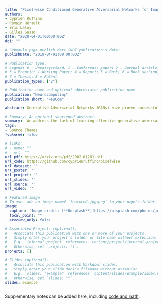 ```yaml
---
title: "Pixel-wise Conditioned Generative Adversarial Networks for Image Synthesis and Completion"
authors:
- Cyprien Ruffino
- Romain Hérault
- Eric Laloy
- Gilles Gasso
date: "2020-04-01T00:00:00Z"
doi: ""

# Schedule page publish date (NOT publication's date).
publishDate: "2019-04-01T00:00:00Z"

# Publication type.
# Legend: 0 = Uncategorized; 1 = Conference paper; 2 = Journal article;
# 3 = Preprint / Working Paper; 4 = Report; 5 = Book; 6 = Book section;
# 7 = Thesis; 8 = Patent
publication_types: ["2"]

# Publication name and optional abbreviated publication name.
publication: "Neurocomputing"
publication_short: "NeuCom"

abstract: Generative Adversarial Networks (GANs) have proven successful for unsupervised image generation. Several works have extended GANs to image inpainting by conditioning the generation with parts of the image to be reconstructed. Despite their success, these methods have limitations in settings where only a small subset of the image pixels is known beforehand. In this paper we investigate the effectiveness of conditioning GANs when very few pixel values are provided. We propose a modelling framework which results in adding an explicit cost term to the GAN objective function to enforce pixel-wise conditioning. We investigate the influence of this regularization term on the quality of the generated images and the fulfillment of the given pixel constraints. Using the recent PacGAN technique, we ensure that we keep diversity in the generated samples. Conducted experiments on FashionMNIST show that the regularization term effectively controls the trade-off between quality of the generated images and the conditioning. Experimental evaluation on the CIFAR-10 and CelebA datasets evidences that our method achieves accurate results both visually and quantitatively in term of Fréchet Inception Distance, while still enforcing the pixel conditioning. We also evaluate our method on a texture image generation task using fully-convolutional networks. As a final contribution, we apply the method to a classical geological simulation application.

# Summary. An optional shortened abstract.
summary:  We address the task of learning effective generative adversarial networks when only very few pixel values are known beforehand.
tags:
- Source Themes
featured: false

# links:
# - name: ""
#   url: ""
url_pdf: https://arxiv.org/pdf/2002.01281.pdf
url_code: https://github.com/cyprienruffino/pixelwise
url_dataset: ''
url_poster: ''
url_project: ''
url_slides: ''
url_source: ''
url_video: ''

# Featured image
# To use, add an image named `featured.jpg/png` to your page's folder. 
image:
  caption: 'Image credit: [**Unsplash**](https://unsplash.com/photos/jdD8gXaTZsc)'
  focal_point: ""
  preview_only: false

# Associated Projects (optional).
#   Associate this publication with one or more of your projects.
#   Simply enter your project's folder or file name without extension.
#   E.g. `internal-project` references `content/project/internal-project/index.md`.
#   Otherwise, set `projects: []`.
projects: []

# Slides (optional).
#   Associate this publication with Markdown slides.
#   Simply enter your slide deck's filename without extension.
#   E.g. `slides: "example"` references `content/slides/example/index.md`.
#   Otherwise, set `slides: ""`.
slides: example
---
```


Supplementary notes can be added here, including [code and math](https://sourcethemes.com/academic/docs/writing-markdown-latex/).
